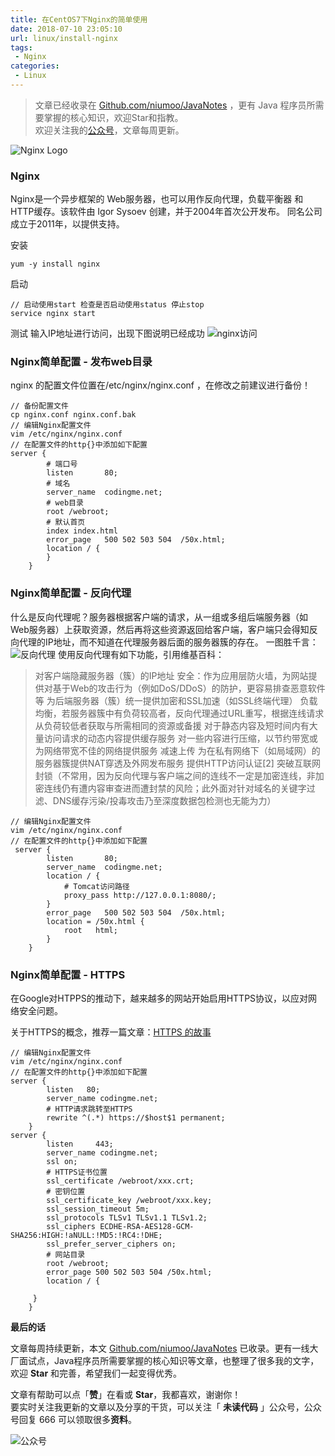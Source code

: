 ```yaml
---
title: 在CentOS7下Nginx的简单使用
date: 2018-07-10 23:05:10
url: linux/install-nginx
tags:
 - Nginx
categories:
 - Linux
---
```


> 文章已经收录在 [Github.com/niumoo/JavaNotes](https://github.com/niumoo/JavaNotes) ，更有 Java 程序员所需要掌握的核心知识，欢迎Star和指教。  
> 欢迎关注我的[公众号](https://github.com/niumoo/JavaNotes#%E5%85%AC%E4%BC%97%E5%8F%B7)，文章每周更新。

<!-- ![Nginx Logo](https://cdn.jsdelivr.net/gh/niumoo/cdn-assets/2019/c4f4c4d1ee971b2faa3ee4d504837a18.jpg)-->
![Nginx Logo](https://cdn.jsdelivr.net/gh/niumoo/cdn-assets/2019/060ce880b9ad8d2688139d38ce01b355.jpg)
### Nginx
Nginx是一个异步框架的 Web服务器，也可以用作反向代理，负载平衡器 和 HTTP缓存。该软件由 Igor Sysoev 创建，并于2004年首次公开发布。 同名公司成立于2011年，以提供支持。

安装
```shell
yum -y install nginx
```
启动
```shell
// 启动使用start 检查是否启动使用status 停止stop
service nginx start
```
<!-- more -->
测试
输入IP地址进行访问，出现下图说明已经成功
![nginx访问](https://cdn.jsdelivr.net/gh/niumoo/cdn-assets/2019/cd56f7d9e0b1df3d6bf1e9e668d09cf9.jpg)

### Nginx简单配置 - 发布web目录
nginx 的配置文件位置在/etc/nginx/nginx.conf ，在修改之前建议进行备份！
```shell
// 备份配置文件
cp nginx.conf nginx.conf.bak
// 编辑Nginx配置文件
vim /etc/nginx/nginx.conf
// 在配置文件的http{}中添加如下配置
server {
		# 端口号
		listen       80;
		# 域名
		server_name  codingme.net;
		# web目录
		root /webroot;
		# 默认首页
		index index.html
		error_page   500 502 503 504  /50x.html;
		location / {
		}
    }
```
### Nginx简单配置 - 反向代理

什么是反向代理呢？服务器根据客户端的请求，从一组或多组后端服务器（如Web服务器）上获取资源，然后再将这些资源返回给客户端，客户端只会得知反向代理的IP地址，而不知道在代理服务器后面的服务器簇的存在。
一图胜千言：
![反向代理](https://cdn.jsdelivr.net/gh/niumoo/cdn-assets/2019/ed853d7219f3414a1676b0e411e40018.png)
使用反向代理有如下功能，引用维基百科：

> 对客户端隐藏服务器（簇）的IP地址
> 安全：作为应用层防火墙，为网站提供对基于Web的攻击行为（例如DoS/DDoS）的防护，更容易排查恶意软件等
> 为后端服务器（簇）统一提供加密和SSL加速（如SSL终端代理）
> 负载均衡，若服务器簇中有负荷较高者，反向代理通过URL重写，根据连线请求从负荷较低者获取与所需相同的资源或备援
> 对于静态内容及短时间内有大量访问请求的动态内容提供缓存服务
> 对一些内容进行压缩，以节约带宽或为网络带宽不佳的网络提供服务
> 减速上传
> 为在私有网络下（如局域网）的服务器簇提供NAT穿透及外网发布服务
> 提供HTTP访问认证[2]
> 突破互联网封锁（不常用，因为反向代理与客户端之间的连线不一定是加密连线，非加密连线仍有遭内容审查进而遭封禁的风险；此外面对针对域名的关键字过滤、DNS缓存污染/投毒攻击乃至深度数据包检测也无能为力）

```shell
// 编辑Nginx配置文件
vim /etc/nginx/nginx.conf
// 在配置文件的http{}中添加如下配置
 server {
        listen       80;
        server_name  codingme.net;
        location / {
			# Tomcat访问路径
            proxy_pass http://127.0.0.1:8080/;
        }
        error_page   500 502 503 504  /50x.html;
        location = /50x.html {
            root   html;
        }        
    }  
```
### Nginx简单配置 - HTTPS
在Google对HTPPS的推动下，越来越多的网站开始启用HTTPS协议，以应对网络安全问题。

关于HTTPS的概念，推荐一篇文章：[HTTPS 的故事](https://qianduan.group/posts/5a6560b00cf6b624d2239c6f)

```shell
// 编辑Nginx配置文件
vim /etc/nginx/nginx.conf
// 在配置文件的http{}中添加如下配置
server {
		listen   80;
		server_name codingme.net;
		# HTTP请求跳转至HTTPS
        rewrite ^(.*) https://$host$1 permanent;
    }	
server {
        listen     443;
        server_name codingme.net;
        ssl on;
		# HTTPS证书位置
        ssl_certificate /webroot/xxx.crt; 
		# 密钥位置
        ssl_certificate_key /webroot/xxx.key; 
        ssl_session_timeout 5m;
        ssl_protocols TLSv1 TLSv1.1 TLSv1.2; 
        ssl_ciphers ECDHE-RSA-AES128-GCM-SHA256:HIGH:!aNULL:!MD5:!RC4:!DHE;
        ssl_prefer_server_ciphers on;
		# 网站目录
        root /webroot;
		error_page 500 502 503 504 /50x.html;
		location / {

	 }
    }
```

**最后的话**

文章每周持续更新，本文 [Github.com/niumoo/JavaNotes](https://github.com/niumoo/JavaNotes) 已收录。更有一线大厂面试点，Java程序员所需要掌握的核心知识等文章，也整理了很多我的文字，欢迎 **Star** 和完善，希望我们一起变得优秀。

文章有帮助可以点「**赞**」在看或 **Star**，我都喜欢，谢谢你！  
要实时关注我更新的文章以及分享的干货，可以关注「 **未读代码** 」公众号，公众号回复 666 可以领取很多**资料**。

![公众号](https://cdn.jsdelivr.net/gh/niumoo/cdn-assets@439f6a5f6bd130e2aec56f3527656d6edb487b91/webinfo/weixin-public.jpg)